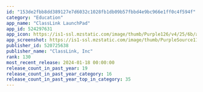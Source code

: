 ```yaml
---
id: "153de2fbb8dd389127e7d6032c1028fb1db09b57fbbd4e9bc966e1ff0c4f594f"
category: "Education"
app_name: "ClassLink LaunchPad"
app_id: 524297631
app_icon: https://is1-ssl.mzstatic.com/image/thumb/Purple126/v4/25/6b/a2/256ba243-1628-903e-e6c0-5d40b72a00c9/AppIcon-0-1x_U007emarketing-0-7-0-sRGB-85-220.png/1024x1024bb.png
app_screenshot: https://is1-ssl.mzstatic.com/image/thumb/PurpleSource115/v4/1b/1c/f7/1b1cf75a-411d-220b-3619-6ec20dee90b0/34b395a1-78c5-4815-8a40-6d0c5bcf0377_iPhone_6.5_1.png/1242x2688bb.png
publisher_id: 520725638
publisher_name: "ClassLink, Inc"
rank: 130
most_recent_release: 2024-01-18 00:00:00
release_count_in_past_year: 19
release_count_in_past_year_category: 16
release_count_in_past_year_top_in_category: 35
---
```

